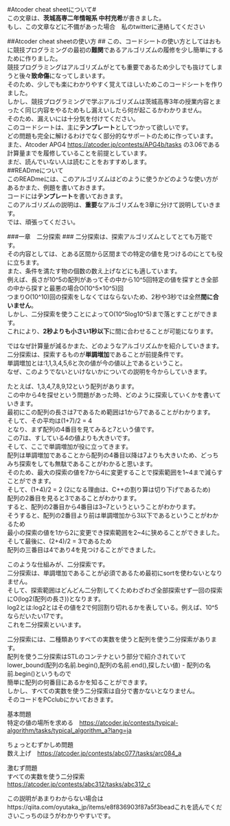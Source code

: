 #Atcoder cheat sheetについて#  
この文章は、**茨城高専二年情報系 中村充希**が書きました。  
もし、この文章などに不備があった場合　私のtwitterに連絡してください  

##Atcoder cheat sheetの使い方 ## 
この、コードシートの使い方としてはおもに競技プログラミングの最初の**難関**であるアルゴリズムの履修を少し簡単にするために作りました。  
競技プログラミングはアルゴリズムがとても重要であるため少しでも抜けてしまうと後々**致命傷**になってしまいます。  
そのため、少しでも楽にわかりやすく覚えてほしいためこのコードシートを作りました。  
しかし、競技プログラミングで学ぶアルゴリズムは茨城高専3年の授業内容とまったく同じ内容をやるためもし漏えいしたら何が起こるかわかりません。  
そのため、漏えいには十分気を付けてください。  
このコードシートは、主に**テンプレート**としてつかって欲しいです。  
どの問題も完全に解けるわけでなく部分的なサポートのために作っています。  
また、Atcoder APG4 https://atcoder.jp/contests/APG4b/tasks の3.06である計算量までを履修していることを前提としています。  
まだ、読んでいない人は読むことをおすすめします。  
##READmeについて  
このREADmeには、このアルゴリズムはどのように使うかどのような使い方があるかまた、例題を書いておきます。  
コードには**テンプレート**を書いておきます。  
このアルゴリズムの説明は、**重要**なアルゴリズムを3章に分けて説明していきます。  
では、頑張ってください。  



###一章　二分探索  ###
二分探索は、探索アルゴリズムとしてとても万能です。  
その内容としては、とある区間から区間までの特定の値を見つけるのにとても役に立ちます。  
また、条件を満たす物の個数の数え上げなどにも適しています。  
例えば、長さが10^5の配列があってその中から10^5回特定の値を探すとき全部の中から探すと最悪の場合O(10^5×10^5)回  
つまりO(10^10)回の探索をしなくてはならないため、2秒や3秒では全然**間に合いません**。  
しかし、二分探索を使うことによってO(10^5log10^5)まで落とすことができます。  
これにより、**2秒よりも小さい1秒以下**に間に合わせることが可能になります。  

ではなぜ計算量が減るかまた、どのようなアルゴリズムかを紹介していきます。  
二分探索は、探索するものが**単調増加**であることが前提条件です。  
単調増加とは:1,1,3,4,5,6と次の値が今の値以上であるということ。  
なぜ、このようでないといけないかについての説明を今からしていきます。  

たとえば、1,3,4,7,8,9,12という配列があります。  
この中から4を探せという問題があった時、どのように探索していくかを書いていきます。  
最初にこの配列の長さは7であるため範囲は1から7であることがわかります。  
そして、その平均は(1+7)/2 = 4  
となり、まず配列の4番目を見てみると7という値です。  
この7は、すしている4の値よりも大きいです。  
そして、ここで単調増加が役に立ってきます。  
配列は単調増加であることから配列の4番目以降は7よりも大きいため、どっちみち探索をしても無駄であることがわかると思います。  
そのため、最大の探索の値を7から4に変更することで探索範囲を1~4まで減らすことができます。  
そして、(1+4)/2 = 2 (2になる理由は、C++の割り算は切り下げであるため)  
配列の2番目を見ると3であることがわかります。  
すると、配列の2番目から4番目は3~7というということがわかります。  
そうすると、配列の2番目より前は単調増加から3以下であるということがわかるため  
最小の探索の値を1から2に変更でき探索範囲を2~4に狭めることができました。  
そして最後に、(2+4)/2 = 3であるため  
配列の三番目は4であり4を見つけることができました。  

このような仕組みが、二分探索です。  
二分探索は、単調増加であることが必須であるため最初にsortを使わないとなりません。  
そして、探索範囲はどんどん二分割してくためわざわざ全部探索せず一回の探索にO(log2(配列の長さ))となります。  
log2とは:log2とはその値を2で何回割り切れるかを表している。例えば、10^5ならだいたい17です。  
これを二分探索といいます。  

二分探索には、二種類ありすべての実数を使うと配列を使う二分探索があります。  
配列を使う二分探索はSTLのコンテナという部分で紹介されていて  
lower_bound(配列の名前.begin(),配列の名前.end(),探したい値) - 配列の名前.begin()というもので  
簡単に配列の何番目にあるかを知ることができます。  
しかし、すべての実数を使う二分探索は自分で書かないとなりません。  
そのコードをPCclubにかいておきます。  

基本問題  
特定の値の場所を求める　https://atcoder.jp/contests/typical-algorithm/tasks/typical_algorithm_a?lang=ja  

ちょっとむずかしめ問題  
数え上げ　https://atcoder.jp/contests/abc077/tasks/arc084_a  

激むず問題  
すべての実数を使う二分探索　https://atcoder.jp/contests/abc312/tasks/abc312_c   

この説明があまりわからない場合はhttps://qiita.com/oyutaka_jp/items/e8f836903f87a5f3beadこれを読んでくださいこっちのほうがわかりやすいです。  